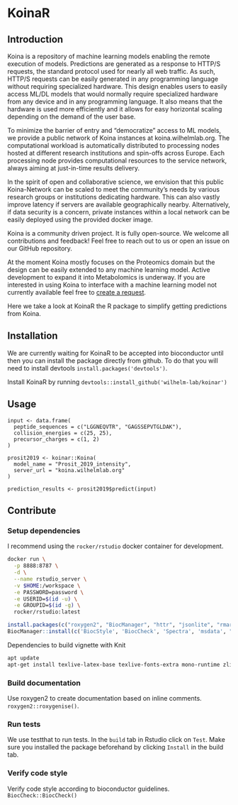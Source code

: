 # KoinaR

## Introduction
Koina is a repository of machine learning models enabling the remote execution of models. Predictions are generated as a response to HTTP/S requests, the standard protocol used for nearly all web traffic. As such, HTTP/S requests can be easily generated in any programming language without requiring specialized hardware. This design enables users to easily access ML/DL models that would normally require specialized hardware from any device and in any programming language. It also means that the hardware is used more efficiently and it allows for easy horizontal scaling depending on the demand of the user base.

To minimize the barrier of entry and “democratize” access to ML models, we provide a public network of Koina instances at koina.wilhelmlab.org. The computational workload is automatically distributed to processing nodes hosted at different research institutions and spin-offs across Europe. Each processing node provides computational resources to the service network, always aiming at just-in-time results delivery.

In the spirit of open and collaborative science, we envision that this public Koina-Network can be scaled to meet the community’s needs by various research groups or institutions dedicating hardware. This can also vastly improve latency if servers are available geographically nearby. Alternatively, if data security is a concern, private instances within a local network can be easily deployed using the provided docker image.

Koina is a community driven project. It is fully open-source. We welcome all contributions and feedback! Feel free to reach out to us or open an issue on our GitHub repository.

At the moment Koina mostly focuses on the Proteomics domain but the design can be easily extended to any machine learning model. Active development to expand it into Metabolomics is underway. If you are interested in using Koina to interface with a machine learning model not currently available feel free to [create a request](https://github.com/wilhelm-lab/koina/issues).

Here we take a look at KoinaR the R package to simplify getting predictions from Koina. 

## Installation

We are currently waiting for KoinaR to be accepted into bioconductor until then you can install the package directly from github.
To do that you will need to install devtools `install.packages('devtools')`.

Install KoinaR by running `devtools::install_github('wilhelm-lab/koinar')`

## Usage

```
input <- data.frame(
  peptide_sequences = c("LGGNEQVTR", "GAGSSEPVTGLDAK"),
  collision_energies = c(25, 25),
  precursor_charges = c(1, 2)
)

prosit2019 <- koinar::Koina(
  model_name = "Prosit_2019_intensity",
  server_url = "koina.wilhelmlab.org"
)

prediction_results <- prosit2019$predict(input)
```

## Contribute
### Setup dependencies
I recommend using the `rocker/rstudio` docker container for development.

```bash
docker run \
  -p 8888:8787 \
  -d \
  --name rstudio_server \
  -v $HOME:/workspace \
  -e PASSWORD=password \
  -e USERID=$(id -u) \
  -e GROUPID=$(id -g) \
  rocker/rstudio:latest
```

```R
install.packages(c("roxygen2", "BiocManager", "httr", "jsonlite", "rmarkdown", "testthat", "pdflatex", "protViz", "OrgMassSpecR", "httptest"))
BiocManager::install(c('BiocStyle', 'BiocCheck', 'Spectra', 'msdata', "mzR"))
```

Dependencies to build vignette with Knit
```bash
apt update
apt-get install texlive-latex-base texlive-fonts-extra mono-runtime zlib1g-dev libnetcdf19 zlib1g-dev
```

### Build documentation
Use roxygen2 to create documentation based on inline comments. 
`roxygen2::roxygenise()`.

### Run tests
We use testthat to run tests. In the `build` tab in Rstudio click on `Test`. 
Make sure you installed the package beforehand by clicking `Install` in the build tab.

### Verify code style
Verify code style according to bioconductor guidelines.
`BiocCheck::BiocCheck()`
